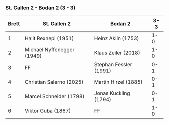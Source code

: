 ### St. Gallen 2 - Bodan 2 (3 - 3)

| Brett | St. Gallen 2               | Bodan 2                | 3-3 |
|-------|----------------------------|------------------------|-----|
| 1     | Halit Rexhepi (1951)       | Heinz Aklin (1753)     | 1-0 |
| 2     | Michael Nyffenegger (1949) | Klaus Zeiler (2018)    | 1-0 |
| 3     | FF                         | Stephan Fessler (1991) | 0-1 |
| 4     | Christian Salerno (2025)   | Martin Hirzel (1885)   | 0-1 |
| 5     | Marcel Schneider (1798)    | Jonas Kuckling (1794)  | 0-1 |
| 6     | Viktor Guba (1867)         | FF                     | 1-0 |
